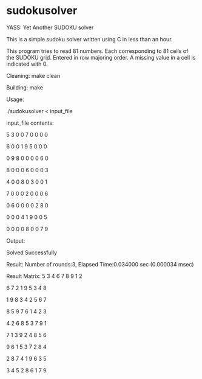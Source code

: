 sudokusolver
============

YASS: Yet Another SUDOKU solver

This is a simple sudoku solver written using C in less than an hour.

This program tries to read 81 numbers. Each corresponding to 81 cells of the SUDOKU grid. Entered in row majoring order.
A missing value in a cell is indicated with 0.

Cleaning:
make clean

Building:
make

Usage:

./sudokusolver < input_file

input_file contents:

5 3 0 0 7 0 0 0 0

6 0 0 1 9 5 0 0 0

0 9 8 0 0 0 0 6 0

8 0 0 0 6 0 0 0 3

4 0 0 8 0 3 0 0 1

7 0 0 0 2 0 0 0 6

0 6 0 0 0 0 2 8 0

0 0 0 4 1 9 0 0 5

0 0 0 0 8 0 0 7 9

Output:

Solved Successfully

Result:
Number of rounds:3, Elapsed Time:0.034000 sec (0.000034 msec)

Result Matrix:
5 3 4  6 7 8  9 1 2

6 7 2  1 9 5  3 4 8

1 9 8  3 4 2  5 6 7


8 5 9  7 6 1  4 2 3

4 2 6  8 5 3  7 9 1

7 1 3  9 2 4  8 5 6


9 6 1  5 3 7  2 8 4

2 8 7  4 1 9  6 3 5

3 4 5  2 8 6  1 7 9
